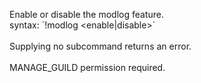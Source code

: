 Enable or disable the modlog feature.<br />
syntax: \`!modlog <enable|disable>\`<br />
<br />
Supplying no subcommand returns an error.<br />
<br />
MANAGE_GUILD permission required.